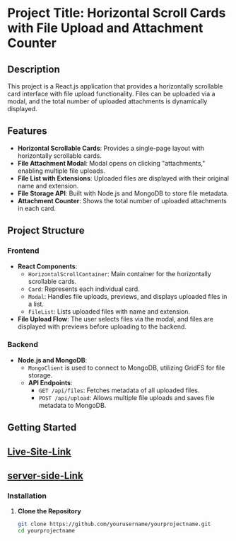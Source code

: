 # Project Title: Horizontal Scroll Cards with File Upload and Attachment Counter

## Description
This project is a React.js application that provides a horizontally scrollable card interface with file upload functionality. Files can be uploaded via a modal, and the total number of uploaded attachments is dynamically displayed.

## Features
- **Horizontal Scrollable Cards**: Provides a single-page layout with horizontally scrollable cards.
- **File Attachment Modal**: Modal opens on clicking "attachments," enabling multiple file uploads.
- **File List with Extensions**: Uploaded files are displayed with their original name and extension.
- **File Storage API**: Built with Node.js and MongoDB to store file metadata.
- **Attachment Counter**: Shows the total number of uploaded attachments in each card.

## Project Structure

### Frontend
- **React Components**:
  - `HorizontalScrollContainer`: Main container for the horizontally scrollable cards.
  - `Card`: Represents each individual card.
  - `Modal`: Handles file uploads, previews, and displays uploaded files in a list.
  - `FileList`: Lists uploaded files with name and extension.
- **File Upload Flow**: The user selects files via the modal, and files are displayed with previews before uploading to the backend.

### Backend
- **Node.js and MongoDB**:
  - `MongoClient` is used to connect to MongoDB, utilizing GridFS for file storage.
  - **API Endpoints**:
    - `GET /api/files`: Fetches metadata of all uploaded files.
    - `POST /api/upload`: Allows multiple file uploads and saves file metadata to MongoDB.

## Getting Started

## [Live-Site-Link](https://jade-tanuki-6bb9d7.netlify.app/)
## [server-side-Link](https://github.com/sajjadhussains/card_scroll_server)
### Installation

1. **Clone the Repository**
   ```bash
   git clone https://github.com/yourusername/yourprojectname.git
   cd yourprojectname
